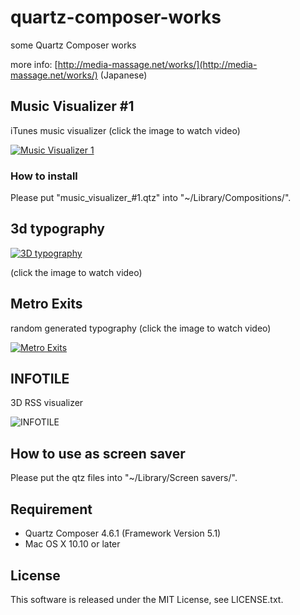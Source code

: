 quartz-composer-works
=====

some Quartz Composer works

more info: [http://media-massage.net/works/](http://media-massage.net/works/) (Japanese)

## Music Visualizer #1

iTunes music visualizer
(click the image to watch video)

[![Music Visualizer 1](https://cloud.githubusercontent.com/assets/6197292/15224593/51201a78-18b5-11e6-9128-3ea413f67bd6.png)](https://www.youtube.com/watch?v=0qWKQv1TWS4)

### How to install

Please put "music_visualizer_#1.qtz" into "~/Library/Compositions/".

## 3d typography

[![3D typography](https://cloud.githubusercontent.com/assets/6197292/16309438/afab57ba-39a3-11e6-9f34-7892eb511b07.png)](https://vimeo.com/168030336)

(click the image to watch video)

## Metro Exits

random generated typography
(click the image to watch video)

[![Metro Exits](https://cloud.githubusercontent.com/assets/6197292/15224713/da98ecee-18b5-11e6-9198-87ce07a7a1fc.png)](https://www.youtube.com/watch?v=J7KCDzogiEU)

## INFOTILE

3D RSS visualizer

![INFOTILE](https://cloud.githubusercontent.com/assets/6197292/15224744/0f8865a6-18b6-11e6-950a-29e8d20c313a.png)

## How to use as screen saver

Please put the qtz files into "~/Library/Screen savers/".

## Requirement

* Quartz Composer 4.6.1 (Framework Version 5.1)
* Mac OS X 10.10 or later


## License

This software is released under the MIT License, see LICENSE.txt.